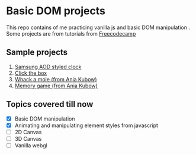 # Basic DOM projects

This repo contains of me practicing vanilla js and basic DOM manipulation . Some projects are from tutorials from [Freecodecamp](https://www.youtube.com/channel/UC8butISFwT-Wl7EV0hUK0BQ)

## Sample projects

1. [Samsung AOD styled clock](https://pacifio.github.io/learning-dom/samsung-aod/index.html)
2. [Click the box](https://pacifio.github.io/learning-dom/click-the-box/index.html)
3. [Whack a mole (from Ania Kubow)](https://pacifio.github.io/lwhack-a-mole/samsung-aod/index.html)
4. [Memory game (from Ania Kubow)](https://pacifio.github.io/memory-game/samsung-aod/index.html)

## Topics covered till now

- [x] Basic DOM manipulation
- [x] Animating and manipulating element styles from javascript
- [ ] 2D Canvas
- [ ] 3D Canvas
- [ ] Vanilla webgl
